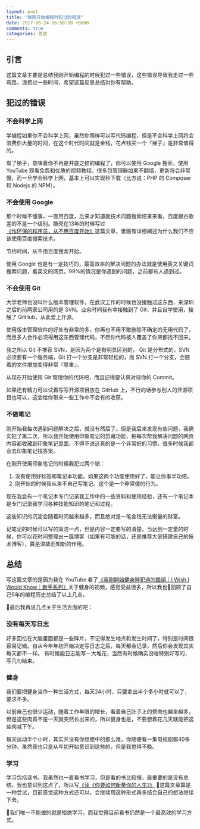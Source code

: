 ```yaml
---
layout: post
title: "我刚开始编程时犯过的错误"
date: 2017-06-24 16:50:58 +0800
comments: true
categories: 总结
---
```


## 引言

这篇文章主要是总结我刚开始编程的时候犯过一些错误，这些错误导致我走过一些弯路，浪费过一些时间，希望这篇反思总结对你有帮助。

## 犯过的错误

### 不会科学上网

学编程如果你不会科学上网，虽然你照样可以写代码编程，但是不会科学上网将会浪费你大量的时间，在这个时代时间就是金钱，花点钱买一个『梯子』是非常值得的。

有了梯子，意味着你不再是井底之蛙的编程了，你可以使用 Google 搜索，使用 YouTube 观看免费和优质的视频教程。很多包管理器如果不翻墙，更新将会非常慢，而一旦学会科学上网，基本上可以实现秒下载（比方说：PHP 的 Composer 和 Nodejs 的 NPM）。

<!--more-->

### 不会使用 Google

那个时候不懂事，一直用百度，后来才知道就技术问题搜索结果来看，百度跟谷歌差的不是一个级别。酷壳在13年的时候写过[《作环保的程序员，从不用百度开始》](http://coolshell.cn/articles/9308.html)这篇文章，里面有详细阐述为什么我们不应该使用百度搜索技术。

节约时间，从不用百度搜索开始。

使用 Google 也是有一定技巧的，最高效率的解决问题的办法就是使用英文关键词搜索问题，看英文的网页。99%的情况是你遇到的问题，之前都有人遇到过。

### 不会使用 Git

大学老师也没叫什么版本管理软件，在武汉工作的时候也没接触过这东西，来深圳之后的前两家公司用的是 SVN。业余时间我有幸接触到了 Git，并且自学使用，接触了 GitHub，从此爱上开源。

使用版本管理软件的好处有非常的多，你再也不用不敢删除不确定的无用代码了，而且多人合作必须得用这东西管理代码，不然你代码被人覆盖了你哭都找不回来。

我之所以 Git 不推荐 SVN，是因为两个是有明显区别的， Git 是分布式的，SVN 必须要有一个服务端，Git 打一个分支是非常轻松的，而 SVN 打一个分支，会随着的文件增加变得非常『厚重』。

从现在开始使用 Git 管理你的代码吧，而且记得要认真对待你的 Commit。

如果还有精力可以试着写写开源项目放在 GitHub 上，不行的话参与别人的开源项目也可以，这会给你带来一些工作中不会有的收获。

### 不做笔记

刚开始我每次遇到问题解决之后，就没有然后了。但是我后来发现有些问题，我确实犯了第二次，所以我开始使用印象笔记的剪藏功能，把每次帮我解决问题的网页内容都收藏到印象笔记里面，不得不说这真的是一个非常好的习惯，很多时候我都会去印象笔记找答案。

在刚开使用印象笔记的时候我犯过两个错：

1. 没有使用好标签和笔记本功能。如果这两个功能使用好了，能让你事半功倍。
2. 刚开始的时候我从来不自己写笔记。这个是一个非常傻的行为。

现在我会有一个笔记本专门记录我工作中的一些资料和使用经验，还有一个笔记本是专门记录我学习各种技能知识的笔记和过程。

这些知识的沉淀会随着时间越来越多，而且绝对是一笔金钱无法衡量的财富。

记笔记的时候可以写的简洁一点，但是内容一定要写的清楚，当达到一定量的时候，你可以花时间整理出一篇博客（如果有可能的话，还是推荐大家搭建自己的技术博客），算是温故而知新的作用。

## 总结

写这篇文章的是因为我在 YouTube 看了[《我剛開始健身時犯過的錯誤｜I Wish I Would Know｜新手系列》](https://www.youtube.com/watch?v=c29qi5olJJ4&t=139s)关于健身的视频，感觉受益很多，所以我也回顾了自己6年的编程历史总结了以上几点。

最后我再说几点关于生活方面的吧：

### 没有每天写日志

好多回忆在大脑里面都是一些碎片，不记得发生地点和发生时间了，特别是时间很容易记错。自从今年年初开始决定写日志之后，每天都会记录，然后你会发现其实每天都不一样。
有时候能日志能写一大堆花，当然有时候确实没啥特别好写的，写几句结束。

### 健身

我们要把健身当作一种生活方式，每天24小时，只要拿出半个多小时就可以了，要求不多。

以前自己也很少运动，随着工作年限的增长，看着自己肚子上的赘肉也越来越多，但是这些肉真不是一天就突然长出来的，所以健身也是，不要想着花几天就能把这些肉减下午。

每天运动半个小时，其实并没有你想想中的那么难，你随便看一集电视剧都40多分钟。虽然我也只是从年初开始意识到这些的，但是我觉得不晚。

### 学习

学习包括读书。我虽然也一直看书学习，但是看的书比较慢，最重要的是没有总结。我也意识到这点了，所以写[《读《你要如何衡量你的人生》》](https://blog.forecho.com/how-will-you-measure-your-life.html) 这篇文章算是一种尝试，目前感觉这种方式还可以，会继续用这种形式再多结合自己的想法继续下去。

我们唯一不能做的就是拒绝学习，而我觉得目前看书仍然是一个最高效的学习方式。